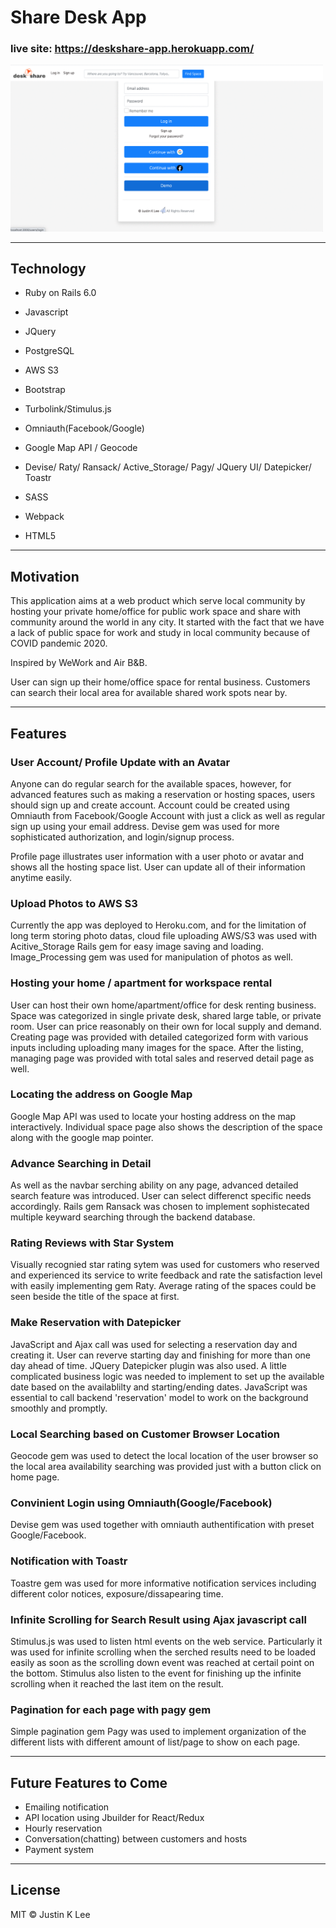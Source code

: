   

# Share Desk App

### live site: https://deskshare-app.herokuapp.com/

<img src="app/assets/images/share_desk.gif" alt="application_screenshot" width="500" />

---
## Technology

- Ruby on Rails 6.0

- Javascript

- JQuery

- PostgreSQL

- AWS S3 

- Bootstrap

- Turbolink/Stimulus.js

- Omniauth(Facebook/Google)

- Google Map API / Geocode

- Devise/ Raty/ Ransack/ Active_Storage/ Pagy/ JQuery UI/ Datepicker/ Toastr

- SASS

- Webpack

- HTML5

---
## Motivation

This application aims at a web product which serve local community by hosting your private home/office for public work space and share with community around the world in any city. It started with the fact that we have a lack of public space for work and study in local community because of COVID pandemic 2020.

Inspired by WeWork and Air B&B.

User can sign up their home/office space for rental business. Customers can search their local area for available shared work spots near by.

---

## Features

### User Account/ Profile Update with an Avatar

Anyone can do regular search for the available spaces, however, for advanced features such as making a reservation or hosting spaces, users should sign up and create account. Account could be created using Omniauth from Facebook/Google Account with just a click as well as regular sign up using your email address. Devise gem was used for more sophisticated authorization, and login/signup process.

Profile page illustrates user information with a user photo or avatar and shows all the hosting space list. User can update all of their information anytime easily.

### Upload Photos to AWS S3

Currently the app was deployed to Heroku.com, and for the limitation of long term storing photo datas, cloud file uploading AWS/S3 was used with Acitive_Storage Rails gem for easy image saving and loading. Image_Processing gem was used for manipulation of photos as well.

### Hosting your home / apartment for workspace rental

User can host their own home/apartment/office for desk renting business. Space was categorized in single private desk, shared large table, or private room. User can price reasonably on their own for local supply and demand. Creating page was provided with detailed categorized form with various inputs including uploading many images for the space. After the listing, managing page was provided with total sales and reserved detail page as well.

### Locating the address on Google Map

Google Map API was used to locate your hosting address on the map interactively. Individual space page also shows the description of the space along with the google map pointer.

### Advance Searching in Detail

As well as the navbar serching ability on any page, advanced detailed search feature was introduced. User can select differenct specific needs accordingly. Rails gem Ransack was chosen to implement sophistecated multiple keyward searching through the backend database.

### Rating Reviews with Star System

Visually recognied star rating sytem was used for customers who reserved and experienced its service to write feedback and rate the satisfaction level with easily implementing gem Raty. Average rating of the spaces could be seen beside the title of the space at first.

### Make Reservation with Datepicker

JavaScript and Ajax call was used for selecting a reservation day and creating it. User can reverve starting day and finishing for more than one day ahead of time.
JQuery Datepicker plugin was also used. A little complicated business logic was needed to implement to set up the available date based on the availablilty and starting/ending dates. JavaScript was essential to call backend 'reservation' model to work on the background smoothly and promptly.

### Local Searching based on Customer Browser Location

Geocode gem was used to detect the local location of the user browser so the local area availability searching was provided just with a button click on home page.

### Convinient Login using Omniauth(Google/Facebook)

Devise gem was used together with omniauth authentification with preset Google/Facebook.

### Notification with Toastr

Toastre gem was used for more informative notification services including different color notices, exposure/dissapearing time.

### Infinite Scrolling for Search Result using Ajax javascript call

Stimulus.js was used to listen html events on the web service. Particularly it was used for infinite scrolling when the serched results need to be loaded easily as soon as the scrolling down event was reached at certail point on the bottom. Stimulus also listen to the event for finishing up the infinite scrolling when it reached the last item on the result.

### Pagination for each page with pagy gem

Simple pagination gem Pagy was used to implement organization of the different lists with different amount of list/page to show on each page.

---
## Future Features to Come

- Emailing notification
- API location using Jbuilder for React/Redux
- Hourly reservation
- Conversation(chatting) between customers and hosts
- Payment system 
---
## License ##
MIT © Justin K Lee
